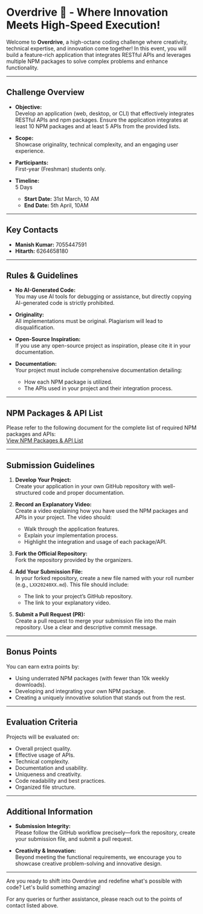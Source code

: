# Overdrive 🚀 - Where Innovation Meets High-Speed Execution!

Welcome to **Overdrive**, a high-octane coding challenge where creativity, technical expertise, and innovation come together! In this event, you will build a feature-rich application that integrates RESTful APIs and leverages multiple NPM packages to solve complex problems and enhance functionality.

---

## Challenge Overview

- **Objective:**  
  Develop an application (web, desktop, or CLI) that effectively integrates RESTful APIs and npm packages.
  Ensure the application integrates at least 10 NPM packages and at least 5 APIs from the provided lists.

- **Scope:**  
  Showcase originality, technical complexity, and an engaging user experience.

- **Participants:**  
  First-year (Freshman) students only.

- **Timeline:**  
  5 Days
  - **Start Date:** 31st March, 10 AM 
  - **End Date:** 5th April, 10AM
  

---

## Key Contacts

- **Manish Kumar:** 7055447591  
- **Hitarth:** 6264658180

---

## Rules & Guidelines

- **No AI-Generated Code:**  
  You may use AI tools for debugging or assistance, but directly copying AI-generated code is strictly prohibited.

- **Originality:**  
  All implementations must be original. Plagiarism will lead to disqualification.

- **Open-Source Inspiration:**  
  If you use any open-source project as inspiration, please cite it in your documentation.

- **Documentation:**  
  Your project must include comprehensive documentation detailing:
  - How each NPM package is utilized.
  - The APIs used in your project and their integration process.

---

## NPM Packages & API List

Please refer to the following document for the complete list of required NPM packages and APIs:  
[View NPM Packages & API List](https://docs.google.com/document/d/1LUr7u2QP5UsU0vJuz08b3aTKcvoeNVDyCFBuTYnhCyQ/edit?tab=t.0)

---

## Submission Guidelines

1. **Develop Your Project:**  
   Create your application in your own GitHub repository with well-structured code and proper documentation.

2. **Record an Explanatory Video:**  
   Create a video explaining how you have used the NPM packages and APIs in your project. The video should:
   - Walk through the application features.
   - Explain your implementation process.
   - Highlight the integration and usage of each package/API.

3. **Fork the Official Repository:**  
   Fork the repository provided by the organizers.

4. **Add Your Submission File:**  
   In your forked repository, create a new file named with your roll number (e.g., `LXX20240XX.md`). This file should include:
   - The link to your project’s GitHub repository.
   - The link to your explanatory video.

5. **Submit a Pull Request (PR):**  
   Create a pull request to merge your submission file into the main repository. Use a clear and descriptive commit message.

---

## Bonus Points

You can earn extra points by:
- Using underrated NPM packages (with fewer than 10k weekly downloads).
- Developing and integrating your own NPM package.
- Creating a uniquely innovative solution that stands out from the rest.

---

## Evaluation Criteria

Projects will be evaluated on:
- Overall project quality.
- Effective usage of APIs.
- Technical complexity.
- Documentation and usability.
- Uniqueness and creativity.
- Code readability and best practices.
- Organized file structure.

---

## Additional Information

- **Submission Integrity:**  
  Please follow the GitHub workflow precisely—fork the repository, create your submission file, and submit a pull request.

- **Creativity & Innovation:**  
  Beyond meeting the functional requirements, we encourage you to showcase creative problem-solving and innovative design.

---

Are you ready to shift into Overdrive and redefine what's possible with code? Let's build something amazing!

For any queries or further assistance, please reach out to the points of contact listed above.
